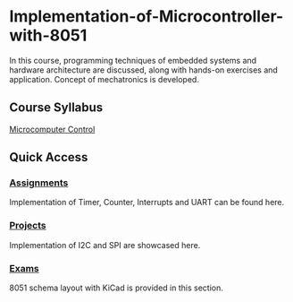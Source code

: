 # Implementation-of-Microcontroller-with-8051
In this course, programming techniques of embedded systems and hardware architecture are discussed, along with hands-on exercises and application. Concept of mechatronics is developed.

## Course Syllabus
[Microcomputer Control](http://class-qry.acad.ncku.edu.tw/syllabus/online_display.php?syear=0105&sem=1&co_no=F142201&class_code=)

## Quick Access
### [Assignments](https://github.com/kevininder/Implementation-of-Microcontroller-with-8051/tree/main/Assignments)
Implementation of Timer, Counter, Interrupts and UART can be found here.

### [Projects](https://github.com/kevininder/Implementation-of-Microcontroller-with-8051/tree/main/Projects)
Implementation of I2C and SPI are showcased here.

### [Exams](https://github.com/kevininder/Implementation-of-Microcontroller-with-8051/tree/main/Exams)
8051 schema layout with KiCad is provided in this section.
